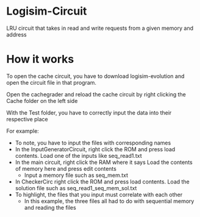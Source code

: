 # Logisim-Circuit

LRU circuit that takes in read and write requests from a given memory and address


# How it works

To open the cache circuit, you have to download logisim-evolution and open the circuit file in that program.

Open the cachegrader and reload the cache circuit by right clicking the Cache folder on the left side

With the Test folder, you have to correctly input the data into their respective place

For example:

* To note, you have to input the files with corresponding names
* In the InputGeneratorCircuit, right click the ROM and press load contents. Load one of the inputs like seq_read1.txt
* In the main circuit, right click the RAM where it says Load the contents of memory here and press edit contents
  * Input a memory file such as seq_mem.txt
* In CheckerCirc right click the ROM and press load contents. Load the solution file such as seq_read1_seq_mem_sol.txt
* To highlight, the files that you input must correlate with each other
  * In this example, the three files all had to do with sequential memory and reading the files
